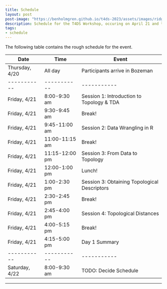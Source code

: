 ```yaml
---
title: Schedule
layout: post
post-image: "https://benholmgren.github.io/t4ds-2023/assets/images/ridge.JPG"
description: Schedule for the T4DS Workshop, occuring on April 21 and the morning of April 22, 2023 in Bozeman, Montana.
tags:
- schedule
---
```


The following table contains the rough schedule for the event.

| Date        | Time        | Event       |
| ----------- | ----------- | ----------- |
| Thursday, 4/20 | All day  | Participants arrive in Bozeman |
| ----------- | ----------- | ----------- |
| Friday, 4/21   | 8:00-9:30 am       | Session 1: Introduction to Topology & TDA |
| Friday, 4/21   | 9:30-9:45 am       | Break! |
| Friday, 4/21   | 9:45-11:00 am       | Session 2: Data Wrangling in R |
| Friday, 4/21   | 11:00-11:15 am      | Break! |
| Friday, 4/21   | 11:15-12:00 pm      | Session 3: From Data to Topology |
| Friday, 4/21   | 12:00-1:00 pm      | Lunch! |
| Friday, 4/21   | 1:00-2:30 pm      | Session 3: Obtaining Topological Descriptors |
| Friday, 4/21   | 2:30-2:45 pm      | Break! |
| Friday, 4/21   | 2:45-4:00 pm      | Session 4: Topological Distances |
| Friday, 4/21   | 4:00-5:15 pm      | Break! |
| Friday, 4/21   | 4:15-5:00 pm      | Day 1 Summary |
| ----------- | ----------- | ----------- |
| Saturday, 4/22   | 8:00-9:30 am       | TODO: Decide Schedule |





---
